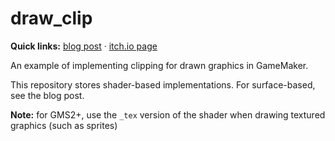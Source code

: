 # draw_clip
**Quick links:** [blog post](https://yal.cc/gamemaker-draw-clip) · [itch.io page](https://yellowafterlife.itch.io/gamemaker-draw-clip)

An example of implementing clipping for drawn graphics in GameMaker.

This repository stores shader-based implementations. For surface-based, see the blog post.

**Note:** for GMS2+, use the `_tex` version of the shader when drawing textured graphics (such as sprites)
